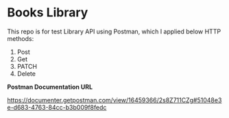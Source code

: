 # Books Library
This repo is for test Library API using Postman, which I applied below HTTP methods:
1. Post
2. Get
3. PATCH
4. Delete


**Postman Documentation URL**

https://documenter.getpostman.com/view/16459366/2s8Z711CZg#51048e3e-d683-4763-84cc-b3b009f8fedc

